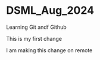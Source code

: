 # DSML_Aug_2024
 Learning Git andf Github

This is my first change

I am making this change on remote
